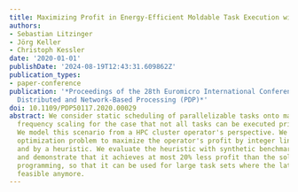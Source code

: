 ```yaml
---
title: Maximizing Profit in Energy-Efficient Moldable Task Execution with Deadline
authors:
- Sebastian Litzinger
- Jörg Keller
- Christoph Kessler
date: '2020-01-01'
publishDate: '2024-08-19T12:43:31.609862Z'
publication_types:
- paper-conference
publication: '*Proceedings of the 28th Euromicro International Conference on Parallel,
  Distributed and Network-Based Processing (PDP)*'
doi: 10.1109/PDP50117.2020.00029
abstract: We consider static scheduling of parallelizable tasks onto machines with
  frequency scaling for the case that not all tasks can be executed prior to a deadline.
  We model this scenario from a HPC cluster operator's perspective. We solve the combinatorial
  optimization problem to maximize the operator's profit by integer linear programming
  and by a heuristic. We evaluate the heuristic with synthetic benchmark task sets
  and demonstrate that it achieves at most 20% less profit than the solution via linear
  programming, so that it can be used for large task sets where the latter is not
  feasible anymore.
---
```

